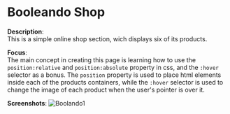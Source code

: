 # Booleando Shop

**Description**: <br>
This is a simple online shop section, wich displays six of its products. <br>

**Focus**: <br>
The main concept in creating this page is learning how to use the ```position:relative``` and ```position:absolute``` property in css, and the ```:hover``` selector as a bonus.
The ```position``` property is used to place html elements inside each of the products containers, while the ```:hover``` selector is used to change the image of each product
when the user's pointer is over it.

**Screenshots**:
![Boolando1](https://user-images.githubusercontent.com/85038274/151666327-d7371498-355a-4705-9148-9bf177e05a10.PNG)

